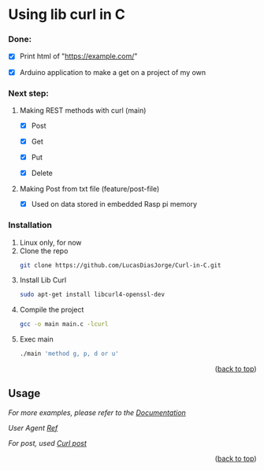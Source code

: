# Using lib curl in C

### Done:

  - [x] Print html of "https://example.com/"
  
  - [x] Arduino application to make a get on a project of my own 

### Next step:

1. Making REST methods with curl (main)
  
      - [x] Post
  
      - [x] Get
  
      - [x] Put
  
      - [x] Delete
      
2. Making Post from txt file (feature/post-file)
    
      - [x] Used on data stored in embedded Rasp pi memory
  
  ### Installation

1. Linux only, for now
2. Clone the repo
   ```sh
   git clone https://github.com/LucasDiasJorge/Curl-in-C.git
   ```
3. Install Lib Curl
   ```sh
   sudo apt-get install libcurl4-openssl-dev
   ```
4. Compile the project
    ```sh
   gcc -o main main.c -lcurl
   ```
5. Exec main
    ```sh
   ./main 'method g, p, d or u'
   ```   

<p align="right">(<a href="#readme-top">back to top</a>)</p>

<!-- USAGE EXAMPLES -->
## Usage

_For more examples, please refer to the [Documentation](https://curl.se/docs/)_

_User Agent [Ref](https://developer.mozilla.org/en-US/docs/Web/HTTP/Headers/User-Agent)_

_For post, used [Curl post](https://curl.se/libcurl/c/http-post.html)_

<p align="right">(<a href="#readme-top">back to top</a>)</p>
